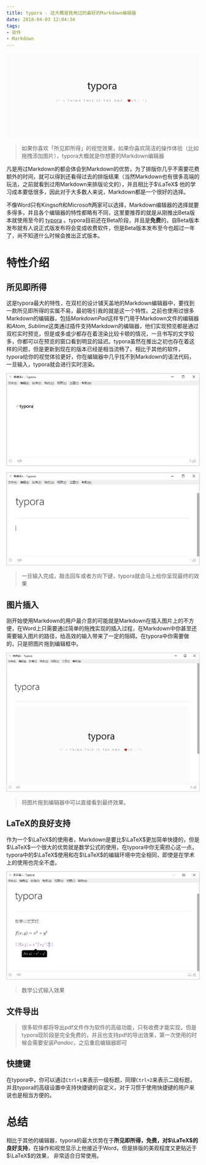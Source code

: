 ```yaml
---
title: typora - 这大概是我用过的最好的Markdown编辑器
date: 2018-04-03 12:04:34
tags:
- 软件
- Markdown
---
```


![typora](typora-into/typora.jpg)

> 如果你喜欢「所见即所得」的视觉效果，如果你喜欢简洁的操作体验（比如拖拽添加图片），typora大概就是你想要的Markdown编辑器

<!--more-->

凡是用过Markdown的都会体会到Markdown的优势，为了排版你几乎不需要花费额外的时间，就可以得到还看得过去的排版结果（当然Markdown也有很多高端的玩法，之前就看到过用Markdown来排版论文的），并且相比于$\LaTeX$ 他的学习成本要低很多，因此对于大多数人来说，Markdown都是一个很好的选择。

不像Word只有Kingsoft和Microsoft两家可以选择，Markdown编辑器的选择就要多得多，并且各个编辑器的特性都略有不同，这里要推荐的就是从刚推出Beta版本就使用至今的 [typora](https://www.typora.io/) 。typora目前还在Beta阶段，并且是**免费**的，自Beta版本发布就有人说正式版发布将会变成收费软件，但是Beta版本发布至今也超过一年了，尚不知道什么时候会推出正式版本。

# 特性介绍

## 所见即所得

这是typora最大的特性，在双栏的设计铺天盖地的Markdown编辑器中，要找到一款所见即所得的实属不易，最初吸引我的就是这一个特性。之前也使用过很多Markdown的编辑器，包括*MarkdownPad*这样专门用于Markdown文件的编辑器和*Atom*, *Sublime*这类通过插件支持Markdown的编辑器，他们实现预览都是通过双栏实时预览，但是或多或少都存在着渲染比较卡顿的情况，一旦书写的文字较多，你都可以在预览的窗口看到明显的延迟。typora虽然在推出之初也存在着这样的问题，但是更新到现在的版本已经是相当流畅了。相比于其他的软件，typora给你的视觉体验更好，你在编辑器中几乎找不到Markdown的语法代码，一旦输入，typora就会进行实时渲染。

![1](typora-into/1.jpg)

![2](typora-into/2.jpg)

> 一旦输入完成，敲击回车或者方向下键，typora就会马上给你呈现最终的效果

## 图片插入

刚开始使用Markdown的用户最介意的可能就是Markdown在插入图片上的不方便，在Word上只需要通过简单的拖拽实现的插入过程，在Markdown中你甚至还需要输入图片的路径，给高效的输入带来了一定的阻碍。在typora中你需要做的，只是把图片拖到编辑框中。

![3](typora-into/3.jpg)

> 将图片拖到编辑器中可以直接看到最终效果。

## LaTeX的良好支持

作为一个$\LaTeX$的使用者，Markdown是要比$\LaTeX$更加简单快捷的，但是$\LaTeX$一个很大的优势就是数学公式的使用，在typora中你无需担心这一点，typora中的$\LaTeX$使用和在$\LaTeX$的编辑环境中完全相同，即使是在学术上的使用也完全不虚。

![4](typora-into/4.jpg)

> 数学公式输入效果

## 文件导出

> 很多软件都将导出pdf文件作为软件的高级功能，只有收费才能实现，但是typora现阶段是完全免费的，并且也支持pdf的导出效果，第一次使用的时候会需要安装*Pandoc*，之后重启编辑器即可

## 快捷键

在typora中，你可以通过`Ctrl+1`来表示一级标题，同理`Ctrl+2`来表示二级标题，并且typora的高级设置中支持快捷键的自定义，对于习惯于使用快捷键的用户来说也是相当方便的。 

# 总结

相比于其他的编辑器，typora的最大优势在于**所见即所得，免费，对$\LaTeX$的良好支持**，在操作和视觉显示上他接近于Word，但是排版的美观程度又更贴近于$\LaTeX$的效果， 非常适合日常使用。
